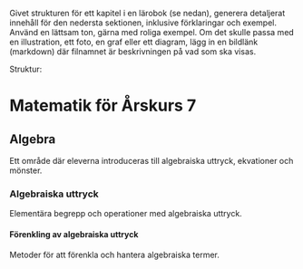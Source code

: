 Givet strukturen för ett kapitel i en lärobok (se nedan), generera detaljerat innehåll för den nedersta sektionen, inklusive förklaringar och exempel.
Använd en lättsam ton, gärna med roliga exempel.
Om det skulle passa med en illustration, ett foto, en graf eller ett diagram, lägg in en bildlänk (markdown) där filnamnet är beskrivningen på vad som ska visas.

Struktur:
# Matematik för Årskurs 7
## Algebra
Ett område där eleverna introduceras till algebraiska uttryck, ekvationer och mönster.
### Algebraiska uttryck
Elementära begrepp och operationer med algebraiska uttryck.
#### Förenkling av algebraiska uttryck
Metoder för att förenkla och hantera algebraiska termer.
